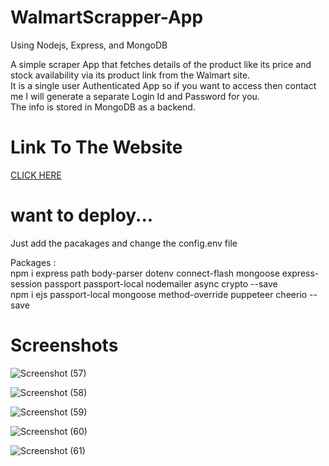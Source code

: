 # WalmartScrapper-App
Using Nodejs, Express, and MongoDB
<br>

A simple scraper App that fetches details of the product like its price and stock availability via its product link from the Walmart site. <br>
It is a single user Authenticated App so if you want to access then contact me I will generate a separate Login Id and Password for you.<br>
The info is stored in MongoDB as a backend.

# Link To The Website
 
[CLICK HERE](https://whispering-reef-66578.herokuapp.com/)



# want to deploy...

Just add the pacakages and change the config.env file<br>

Packages :<br> 
npm i express path body-parser dotenv connect-flash mongoose express-session passport passport-local nodemailer async crypto --save<br>
           npm i ejs passport-local mongoose method-override puppeteer cheerio --save

# Screenshots

![Screenshot (57)](https://user-images.githubusercontent.com/79687388/122381793-ef29e680-cf86-11eb-8320-a6bcf0ad6153.png)

![Screenshot (58)](https://user-images.githubusercontent.com/79687388/122381805-f18c4080-cf86-11eb-9bb7-b3b039bc2190.png)

![Screenshot (59)](https://user-images.githubusercontent.com/79687388/122381822-f3ee9a80-cf86-11eb-812a-ce0c3b8a9fe3.png)

![Screenshot (60)](https://user-images.githubusercontent.com/79687388/122381841-f6e98b00-cf86-11eb-9b8d-3c369bde851d.png)

![Screenshot (61)](https://user-images.githubusercontent.com/79687388/122381855-f8b34e80-cf86-11eb-9efe-9190c5e6109f.png)


